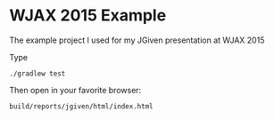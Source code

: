 # WJAX 2015 Example 
The example project I used for my JGiven presentation at WJAX 2015

Type
```
./gradlew test
```

Then open in your favorite browser:

```
build/reports/jgiven/html/index.html 
```

